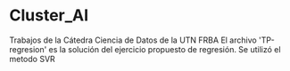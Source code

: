 # Cluster_AI
Trabajos de la Cátedra Ciencia de Datos de la UTN FRBA
El archivo 'TP-regresion' es la solución del ejercicio propuesto de regresión. Se utilizó el metodo SVR
